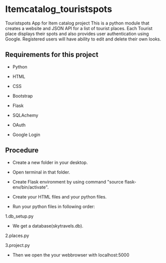 # Itemcatalog_touristspots

Touristspots App for Item catalog project This is a python module that creates a website and JSON API for a list of tourist places. Each Tourist place displays their spots and also provides user authentication using Google. Registered users will have ability to edit and delete their own looks. 

## Requirements for this project

* Python

* HTML

* CSS

* Bootstrap

* Flask

* SQLAchemy

* OAuth

* Google Login

## Procedure

* Create a new folder in your desktop.

* Open terminal in that folder.

* Create Flask environment by using command "source flask-env/bin/activate".

* Create your HTML files and your python files.

* Run your python files in following order:

1.db_setup.py

* We get a  database(skytravels.db).

2.places.py

3.project.py

* Then we open the your webbrowser with localhost:5000

